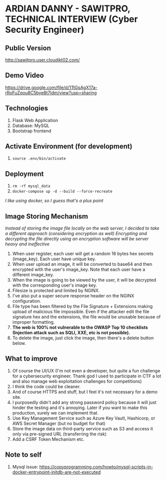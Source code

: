 # ARDIAN DANNY - SAWITPRO, TECHNICAL INTERVIEW (Cyber Security Engineer)

## Public Version
http://sawitpro.user.cloudjkt02.com/

## Demo Video
https://drive.google.com/file/d/1TtGsAgX17a-rRoFuZqou8C5bye8t7Idm/view?usp=sharing

## Technologies
1. Flask Web Application
2. Database: MySQL
3. Bootstrap frontend

## Activate Environment (for development)

1. `source .env/bin/activate`

## Deployment

1. `rm -rf mysql_data`
2. `docker-compose up -d --build --force-recreate`

*I like using docker, so I guess that's a plus point*

## Image Storing Mechanism

*Instead of storing the image file locally on the web server, I decided to take a different approach (considering encryption as well)*
*Encrypting and decrypting the file directly using an encryption software will be server heavy and ineffective*

1. When user register, each user will get a random 16 bytes hex secrets (image_key). Each user have unique key.
2. When user upload an image, it will be converted to base64 and then encrypted with the user's image_key. Note that each user have a different image_key.
3. When the image is going to be viewed by the user, it will be decrypted with the corresponding user's image key.
4. Filesize is protected and limited by NGINX.
5. I've also put a super secure response header on the NGINX configuration.
6. File type has been filtered by the File Signature + Extensions making upload of malicious file impossible. Even if the attacker edit the file signature hex and the extensions, the file would be unusable because of improper formatting.
7. **The web is 100% not vulnerable to the OWASP Top 10 checklists (Injection attack such as SQLI, XXE, etc is not possible).**
8. To delete the image, just click the image, then there's a delete button below.


## What to improve

1. Of course the UI/UX (I'm not even a developer, but quite a fun challenge for a cybersecurity engineer. Thank god I used to participate in CTF a lot and also manage web exploitation challenges for competitions)
2. I think the code could be cleaner.
3. And of course HTTPS and stuff, but I feel it's not necessary for a demo site.
4. I purposedly didn't add any strong password policy because it will just hinder the testing and it's annoying. Later if you want to make this production, surely we can implement that.
5. Use Key Management Service such as Azure Key Vault, Hashicorp, or AWS Secret Manager (but no budget for that)
6. Store the image data on third-party service such as S3 and access it only via pre-signed URL (transferring the risk)
7. Add a CSRF Token Mechanism etc.

## Note to self

1. Mysql issue: https://copyprogramming.com/howto/mysql-scripts-in-docker-entrypoint-initdb-are-not-executed










